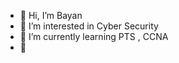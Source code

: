 - 👋 Hi, I’m Bayan
- 👀 I’m interested in Cyber Security 
- 🌱 I’m currently learning PTS , CCNA
- 💞️ 

<!---
imbayan/imbayan is a ✨ special ✨ repository because its `README.md` (this file) appears on your GitHub profile.
You can click the Preview link to take a look at your changes.
--->
